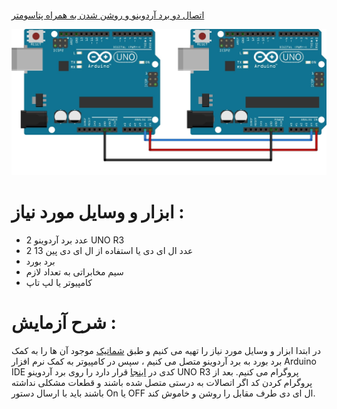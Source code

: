 #

[ اتصال دو برد آردوینو و روشن شدن به همراه پتاسومتر](https://github.com/mohsenkmt/MicroProcessor/blob/main/Arduino%20File/14030828/2%20Master_Slave%20Serial/Slave.ino)

<p align="center">
  <img src="https://github.com/mohsenkmt/MicroProcessor/blob/main/Photo/22_MS.jpeg" alt="Master_Slave" />
</p>


# ابزار و وسایل مورد نیاز :
* 2 عدد برد آردوینو UNO R3
* 2 عدد ال ای دی یا استفاده از ال ای دی پین 13
* برد بورد
* سیم مخابراتی به تعداد لازم
* کامپیوتر یا لپ تاپ

 # شرح آزمایش : 
 در ابتدا ابزار و وسایل مورد نیاز را تهیه می کنیم و طبق [شماتیک](22_MS.jpeghttps://github.com/mohsenkmt/MicroProcessor/blob/main/Photo/) موجود آن ها را به کمک برد بورد به برد آردوینو متصل می کنیم ، سپس در کامپیوتر به کمک نرم افزار Arduino IDE کدی در [اینجا](https://github.com/mohsenkmt/MicroProcessor/blob/main/Arduino%20File/14030828/1%20Master_Slave%20POT/Slave.ino) قرار دارد را روی برد آردوینو UNO R3 پروگرام می کنیم.
 بعد از پروگرام کردن کد اگر اتصالات به درستی متصل شده باشند و قطعات مشکلی نداشته باشند باید با ارسال دستور On یا OFF ال ای دی طرف مقابل را روشن و خاموش کند.

